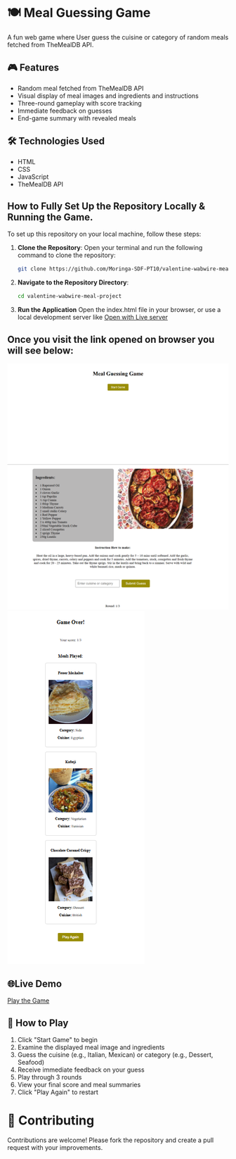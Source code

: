 # 🍽️ Meal Guessing Game

A fun web game where User guess the cuisine or category of random meals fetched from TheMealDB API.

## 🎮 Features

- Random meal fetched from TheMealDB API
- Visual display of meal images and ingredients and instructions
- Three-round gameplay with score tracking
- Immediate feedback on guesses
- End-game summary with revealed meals

## 🛠️ Technologies Used

- HTML
- CSS
- JavaScript
- TheMealDB API

## How to Fully Set Up the Repository Locally & Running the Game.

To set up this repository on your local machine, follow these steps:

1. **Clone the Repository**:
   Open your terminal and run the following command to clone the repository:
   ```bash
   git clone https://github.com/Moringa-SDF-PT10/valentine-wabwire-meal-project
   ```
2. **Navigate to the Repository Directory**:
   ```bash
   cd valentine-wabwire-meal-project
   ```
3. **Run the Application** Open the index.html file in your browser, or use a local development server like [Open with Live server](vscode:extension/ritwickdey.LiveServer)

## Once you visit the link opened on browser you will see below:

![SNIPPET 1](assets/image.png) ![snippet 2](assets/image-1.png) ![snippet 3](assets/image-2.png)

## 🌐Live Demo

[Play the Game](https://moringa-sdf-pt10.github.io/valentine-wabwire-meal-project/)

## 🎯 How to Play

1. Click "Start Game" to begin
2. Examine the displayed meal image and ingredients
3. Guess the cuisine (e.g., Italian, Mexican) or category (e.g., Dessert, Seafood)
4. Receive immediate feedback on your guess
5. Play through 3 rounds
6. View your final score and meal summaries
7. Click "Play Again" to restart

# 🤝 Contributing

Contributions are welcome! Please fork the repository and create a pull request with your improvements.
